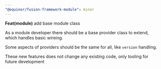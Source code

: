 ```yaml
---
"@equinor/fusion-framework-module": minor
---
```


__Feat(module)__ add base module class

As a module developer there should be a base provider class to extend, which handles basic wireing.

Some aspects of providers should be the same for all, like `version` handling.

These new features does not change any existing code, only tooling for future development

